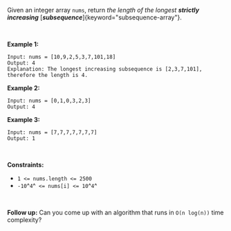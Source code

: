 Given an integer array `nums`, return *the length of the longest
**strictly increasing***
[***subsequence***]{keyword="subsequence-array"}.

 

**Example 1:**

    Input: nums = [10,9,2,5,3,7,101,18]
    Output: 4
    Explanation: The longest increasing subsequence is [2,3,7,101], therefore the length is 4.

**Example 2:**

    Input: nums = [0,1,0,3,2,3]
    Output: 4

**Example 3:**

    Input: nums = [7,7,7,7,7,7,7]
    Output: 1

 

**Constraints:**

-   `1 <= nums.length <= 2500`
-   `-10`^`4`^` <= nums[i] <= 10`^`4`^

 

**Follow up:** Can you come up with an algorithm that runs
in `O(n log(n))` time complexity?
